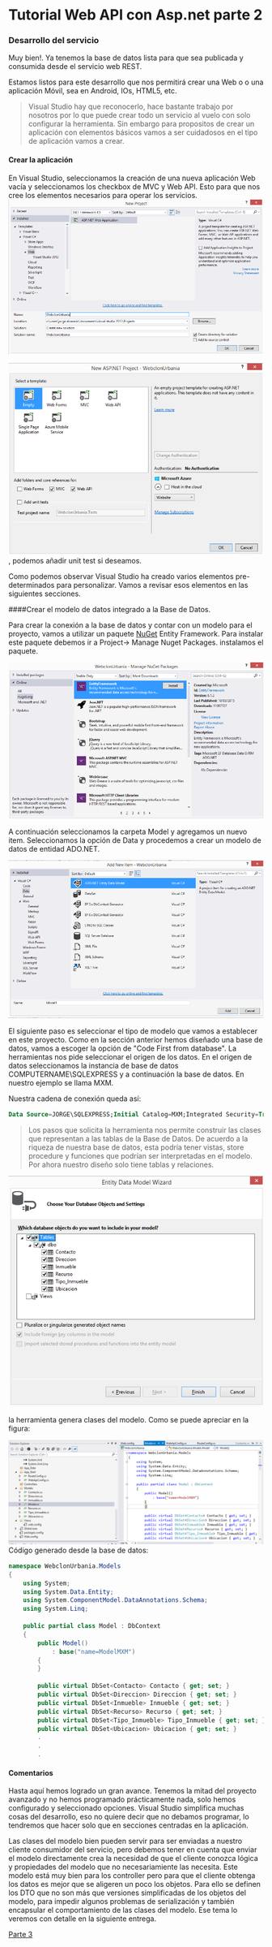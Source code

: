 # Tutorial Web API con Asp.net parte 2

### Desarrollo del servicio

Muy bien!. Ya tenemos la base de datos lista para que sea publicada y consumida desde el servicio web REST.

Estamos listos para este desarrollo que nos permitirá crear una Web o o una aplicación Móvil, sea en Android, IOs, HTML5, etc.

>Visual Studio hay que reconocerlo, hace bastante trabajo por nosotros por lo que puede crear todo un servicio al vuelo con solo configurar la herramienta. Sin embargo para propositos de crear un aplicación con elementos básicos vamos a ser cuidadosos en el tipo de aplicación vamos a crear.

#### Crear la aplicación

En Visual Studio, seleccionamos la creación de una nueva aplicación Web vacía y seleccionamos los checkbox de MVC y Web API. Esto para que nos cree los elementos necesarios para operar los servicios. 
![Nuevo proyecto](images/nuevaweb.png)

![Nuevo proyecto](images/nuevaweb4.png), podemos añadir unit test si deseamos.

Como podemos observar Visual Studio ha creado varios elementos pre-determinados para personalizar. Vamos a revisar esos elementos en las siguientes secciones.

####Crear el modelo de datos integrado a la Base de Datos.

Para crear la conexión a la base de datos y contar con un modelo para el proyecto, vamos a utilizar un paquete [NuGet][1]
Entity Framework. Para instalar este paquete debemos ir a Project-> Manage Nuget Packages. instalamos el paquete.

![entity framework](images/nuget.png)

A continuación seleccionamos la carpeta Model y agregamos un nuevo item. Seleccionamos la opción de Data y procedemos a crear un modelo de datos de entidad ADO.NET. 

![model](images/adonet.png)


El siguiente paso es seleccionar el tipo de modelo que vamos a establecer en este proyecto. Como en la sección anterior hemos diseñado una base de datos, vamos a escoger la opción de "Code First from database". La herramientas nos pide seleccionar el origen de los datos. En el origen de datos seleccionamos la instancia de base de datos COMPUTERNAME\SQLEXPRESS y a continuación la base de datos. En nuestro ejemplo se llama MXM. 

Nuestra cadena de conexión queda así:

```sql
Data Source=JORGE\SQLEXPRESS;Initial Catalog=MXM;Integrated Security=True
```

>Los pasos que solicita la herramienta nos permite construir las clases que representan a las tablas de la Base de Datos. De acuerdo a la riqueza de nuestra base de datos, esta podría tener vistas, store procedure y funciones que podrían ser interpretadas en el modelo. Por ahora nuestro diseño solo tiene tablas y relaciones.

![entity](images/entity.png)

la herramienta genera clases del modelo. Como se puede apreciar en la figura:

![code](images/codemodel.png)
Código generado desde la base de datos:
```c#
namespace WebclonUrbania.Models
{
    using System;
    using System.Data.Entity;
    using System.ComponentModel.DataAnnotations.Schema;
    using System.Linq;

    public partial class Model : DbContext
    {
        public Model()
            : base("name=ModelMXM")
        {
        }

        public virtual DbSet<Contacto> Contacto { get; set; }
        public virtual DbSet<Direccion> Direccion { get; set; }
        public virtual DbSet<Inmueble> Inmueble { get; set; }
        public virtual DbSet<Recurso> Recurso { get; set; }
        public virtual DbSet<Tipo_Inmueble> Tipo_Inmueble { get; set; }
        public virtual DbSet<Ubicacion> Ubicacion { get; set; }
        .
        .
        .

```

#### Comentarios 

Hasta aquí hemos logrado un gran avance. Tenemos la mitad del proyecto avanzado y no hemos programado prácticamente nada, solo hemos configurado y seleccionado opciones. Visual Studio simplifica muchas cosas del desarrollo, eso no quiere decir que no debamos programar, lo tendremos que hacer solo que en secciones centradas en la aplicación. 

Las clases del modelo bien pueden servir para ser enviadas a nuestro cliente consumidor del servicio, pero debemos tener en cuenta que enviar el modelo directamente crea la necesidad de que el cliente conozca lógica y propiedades del modelo que no necesariamiente las necesita. Este modelo está muy bien para los controller pero para que el cliente obtenga los datos es mejor que se aligeren un poco los objetos. Para ello se definen los DTO que no son más que versiones simplificadas de los objetos del modelo, para impedir algunos problemas de serialización y también encapsular el comportamiento de las clases del modelo. Ese tema lo veremos con detalle en la siguiente entrega.

[Parte 3](/introduccion_rest3.md)

[1]:https://www.nuget.org/